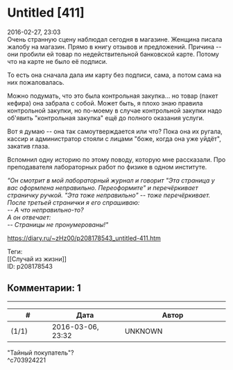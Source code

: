 Untitled [411]
==============

  
2016-02-27, 23:03  
 Очень странную сцену наблюдал сегодня в магазине. Женщина писала жалобу на магазин. Прямо в книгу отзывов и предложений. Причина -- они пробили ей товар по недействительной банковской карте. Потому что на карте не было её подписи.   
   
 То есть она сначала дала им карту без подписи, сама, а потом сама на них пожаловалась.   
   
 Можно подумать, что это была контрольная закупка... но товар (пакет кефира) она забрала с собой. Может быть, я плохо знаю правила контрольной закупки, но по-моему в случае контрольной закупки надо об'явить "контрольная закупка" ещё до полного оказания услуги.   
   
 Вот я думаю -- она так самоутверждается или что? Пока она их ругала, кассир и администратор стояли с лицами "боже, когда она уже уйдёт", закатив глаза.   
   
 Вспомнил одну историю по этому поводу, которую мне рассказали. Про преподавателя лабораторных работ по физике в одном институте.   
   
  *"Он смотрит в мой лабораторный журнал и говорит "Эта страница у вас оформлена неправильно. Переоформите" и перечёркивает страничку ручкой. "Эта тоже неправильно" -- тоже перечёркивает. После третьей странички я его спрашиваю:   
 -- А что неправильно-то?   
 А он отвечает:   
 -- Страницы не пронумерованы!"*    
  
<https://diary.ru/~zHz00/p208178543_untitled-411.htm>  
  
Теги:  
[[Случай из жизни]]  
ID: p208178543  


Комментарии: 1
--------------

  


---



|         #         |              Дата              |                     Автор                     |           ID           |
| --- | --- | --- | --- |
| (1/1) | 2016-03-06, 23:32 | UNKNOWN | c703924221 |

  
 "Тайный покупатель"?   
 ^c703924221